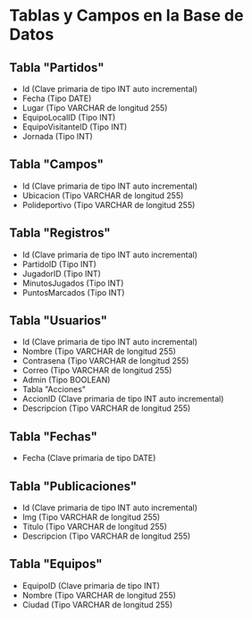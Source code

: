 # Tablas y Campos en la Base de Datos
## Tabla "Partidos"
* Id (Clave primaria de tipo INT auto incremental)
* Fecha (Tipo DATE)
* Lugar (Tipo VARCHAR de longitud 255)
* EquipoLocalID (Tipo INT)
* EquipoVisitanteID (Tipo INT)
* Jornada (Tipo INT)
## Tabla "Campos"
* Id (Clave primaria de tipo INT auto incremental)
* Ubicacion (Tipo VARCHAR de longitud 255)
* Polideportivo (Tipo VARCHAR de longitud 255)
## Tabla "Registros"
* Id (Clave primaria de tipo INT auto incremental)
* PartidoID (Tipo INT)
* JugadorID (Tipo INT)
* MinutosJugados (Tipo INT)
* PuntosMarcados (Tipo INT)
## Tabla "Usuarios"
* Id (Clave primaria de tipo INT auto incremental)
* Nombre (Tipo VARCHAR de longitud 255)
* Contrasena (Tipo VARCHAR de longitud 255)
* Correo (Tipo VARCHAR de longitud 255)
* Admin (Tipo BOOLEAN)
* Tabla "Acciones"
* AccionID (Clave primaria de tipo INT auto incremental)
* Descripcion (Tipo VARCHAR de longitud 255)
## Tabla "Fechas"
* Fecha (Clave primaria de tipo DATE)
## Tabla "Publicaciones"
* Id (Clave primaria de tipo INT auto incremental)
* Img (Tipo VARCHAR de longitud 255)
* Titulo (Tipo VARCHAR de longitud 255)
* Descripcion (Tipo VARCHAR de longitud 255)
## Tabla "Equipos"
* EquipoID (Clave primaria de tipo INT)
* Nombre (Tipo VARCHAR de longitud 255)
* Ciudad (Tipo VARCHAR de longitud 255)
